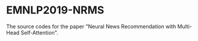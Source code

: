 # EMNLP2019-NRMS
The source codes for the paper "Neural News Recommendation with Multi-Head Self-Attention".
